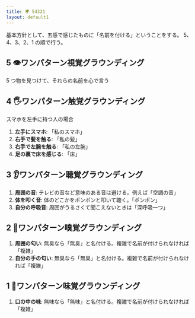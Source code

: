 ```yaml
---
title: 🌍 54321
layout: default1
---
```

基本方針として、五感で感じたものに「名前を付ける」ということをする。
5、4、3、2、1 の順で行う。

## 5 👁️ワンパターン視覚グラウンディング

5 つ物を見つけて、それらの名前を心で言う

## 4 🖐ワンパターン触覚グラウンディング

スマホを左手に持つ人の場合

1. **左手にスマホ**: 「私のスマホ」
2. **右手で髪を触る**: 「私の髪」
3. **右手で左腕を触る**: 「私の左腕」
4. **足の裏で床を感じる**: 「床」

## 3 👂ワンパターン聴覚グラウンディング

1. **周囲の音**: テレビの音など意味のある音は避ける。例えば「空調の音」
2. **体を叩く音**: 体のどこかをポンポンと叩いて聴く。「ポンポン」
3. **自分の呼吸音**: 周囲がうるさくて聞こえないときは「深呼吸一つ」

## 2 👃ワンパターン嗅覚グラウンディング

1. **周囲の匂い**: 無臭なら「無臭」と名付ける。複雑で名前が付けられなければ「複雑」
2. **自分の手の匂い**: 無臭なら「無臭」と名付ける。複雑で名前が付けられなければ「複雑」

## 1 👅ワンパターン味覚グラウンディング

1. **口の中の味**: 無味なら「無味」と名付ける。複雑で名前が付けられなければ「複雑」
